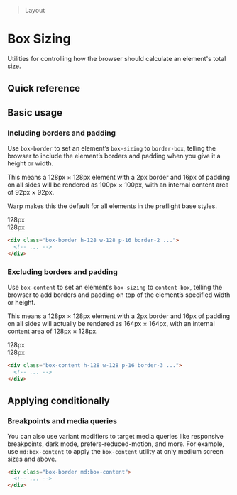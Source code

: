 > Layout

# Box Sizing

Utilities for controlling how the browser should calculate an element's total size.

## Quick reference

<qr-table />

## Basic usage

### Including borders and padding
Use `box-border` to set an element’s `box-sizing` to `border-box`, telling the browser to include the element’s borders and padding when you give it a height or width.

This means a 128px × 128px element with a 2px border and 16px of padding on all sides will be rendered as 100px × 100px, with an internal content area of 92px × 92px.

Warp makes this the default for all elements in the preflight base styles.

<example-container>
  <div class="ex-inner-box">
    <div class="grid grid-cols-[1fr_1fr_1fr] grid-rows-[1fr_3fr_1fr] gap-1 pd-font-mono pd-text-xs font-bold max-w-[300] mx-auto w-full bg-[--w-s-color-border]">
      <div class="col-start-1 row-start-1 pd-bg-white"></div>
      <div class="relative col-start-2 row-start-1 pd-bg-white">
        <div class="absolute text-center bottom-8 -left-1 -right-1 pd-border-indigo-400 border-x-1 leading-none">
          <div class="absolute left-0 top-1/2 right-0 h-1 pd-bg-indigo-400"></div>
          <div class="inline-block relative pd-bg-white px-4 pd-text-indigo-600">128px</div>
        </div>
      </div>
      <div class="col-start-3 row-start-1 pd-bg-white"></div>
      <div class="relative col-start-1 row-start-2 pd-bg-white">
        <div class="flex items-center justify-center absolute text-center right-8 w-12 -top-1 -bottom-1 pd-border-indigo-400 border-y-1 leading-none">
          <div class="absolute top-0 left-1/2 bottom-0 w-1 pd-bg-indigo-400"></div>
          <div class="inline-block pd-bg-white px-4 -rotate-90 pd-text-indigo-600">128px</div>
        </div>
      </div>
      <div class="col-start-2 row-start-2 pd-bg-white">
          <div class="box-border w-128 h-128 -m-1 p-16 border-2 pd-bg-white pd-border-sky-500 ex-bg--striped ex-bg--indigo">
            <div class="w-full h-full pd-bg-sky-500"></div>
          </div>
      </div>
      <div class="col-start-3 row-start-2 pd-bg-white"></div>
      <div class="col-start-1 row-start-3 pd-bg-white"></div>
      <div class="col-start-2 row-start-3 pd-bg-white"></div>
      <div class="col-start-3 row-start-3 pd-bg-white"></div>
    </div>
  </div>
</example-container>

```html
<div class="box-border h-128 w-128 p-16 border-2 ...">
  <!-- ... -->
</div>
```

### Excluding borders and padding
Use `box-content` to set an element’s `box-sizing` to `content-box`, telling the browser to add borders and padding on top of the element’s specified width or height.

This means a 128px × 128px element with a 2px border and 16px of padding on all sides will actually be rendered as 164px × 164px, with an internal content area of 128px × 128px.

<example-container>
  <div class="ex-inner-box">
    <div class="grid grid-cols-[1fr_1fr_1fr] grid-rows-[1fr_3fr_1fr] gap-1 pd-font-mono pd-text-xs font-bold max-w-[300] mx-auto w-full bg-[--w-s-color-border]">
      <div class="col-start-1 row-start-1 pd-bg-white"></div>
      <div class="relative col-start-2 row-start-1 pd-bg-white">
        <div class="absolute text-center bottom-[26] -left-1 -right-1 pd-border-indigo-400 border-x-1 leading-none">
          <div class="absolute left-0 top-1/2 right-0 h-1 pd-bg-indigo-400"></div>
          <div class="inline-block relative pd-bg-white px-4 pd-text-indigo-600">128px</div>
        </div>
      </div>
      <div class="col-start-3 row-start-1 pd-bg-white"></div>
      <div class="relative col-start-1 row-start-2 pd-bg-white">
        <div class="flex items-center justify-center absolute text-center right-[26] w-12 -top-1 -bottom-1 pd-border-indigo-400 border-y-1 leading-none">
          <div class="absolute top-0 left-1/2 bottom-0 w-1 pd-bg-indigo-400"></div>
          <div class="inline-block pd-bg-white px-4 -rotate-90 pd-text-indigo-600">128px</div>
        </div>
      </div>
      <div class="relative col-start-2 row-start-2 pd-bg-white">
          <div class="box-content w-128 h-128 -m-[19] p-16 border-2 pd-bg-white pd-border-sky-500 ex-bg--striped ex-bg--indigo">
            <div class="w-full h-full pd-bg-sky-500"></div>
          </div>
      </div>
      <div class="col-start-3 row-start-2 pd-bg-white"></div>
      <div class="col-start-1 row-start-3 pd-bg-white"></div>
      <div class="col-start-2 row-start-3 pd-bg-white"></div>
      <div class="col-start-3 row-start-3 pd-bg-white"></div>
    </div>
  </div>
</example-container>

```html
<div class="box-content h-128 w-128 p-16 border-3 ...">
  <!-- ... -->
</div>
```

## Applying conditionally

### Breakpoints and media queries
You can also use variant modifiers to target media queries like responsive breakpoints, dark mode, prefers-reduced-motion, and more. For example, use `md:box-content` to apply the `box-content` utility at only medium screen sizes and above.

```html
<div class="box-border md:box-content">
  <!-- ... -->
</div>
```
